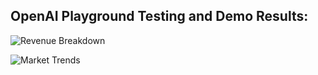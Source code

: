 ## OpenAI Playground Testing and Demo Results:

![Revenue Breakdown](./1.png1.png)

![Market Trends](./2.png2.png)
